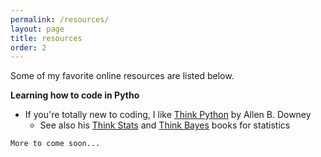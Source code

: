 ```yaml
---
permalink: /resources/
layout: page
title: resources
order: 2
---
```


Some of my favorite online resources are listed below.

**Learning how to code in Pytho**
* If you're totally new to coding, I like [Think Python](https://greenteapress.com/wp/think-python-2e/) by Allen B. Downey
  * See also his [Think Stats](http://greenteapress.com/wp/think-stats-2e/) and [Think Bayes](http://greenteapress.com/wp/think-bayes/) books for statistics

```
More to come soon...
```
